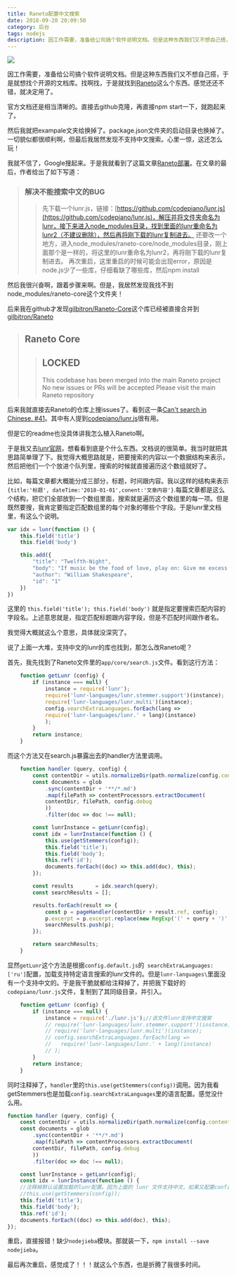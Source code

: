 ```yaml
---
title: Raneto配置中文搜索
date: 2018-09-20 20:09:50
category: 后台
tags: nodejs
description: 因工作需要，准备给公司搞个软件说明文档。但是这种东西我们又不想自己搭，于是就想找个开源的文档库。找啊找，于是就找到Raneto这么个东西。感觉还还不错，就决定用了。
---
```


![](http://raneto.com/images/raneto.png)

<!-- more -->

因工作需要，准备给公司搞个软件说明文档。但是这种东西我们又不想自己搭，于是就想找个开源的文档库。找啊找，于是就找到[Raneto](http://raneto.com)这么个东西。感觉还还不错，就决定用了。

官方文档还是相当清晰的。直接去github克隆，再直接npm start一下，就跑起来了。

然后我就把exampale文夹给换掉了。package.json文件夹的启动目录也换掉了。一切貌似都很顺利啊，但最后我居然发现不支持中文搜索。心里一惊，这还怎么玩！

我就不信了，Google搜起来。于是我就看到了这篇文章[Raneto部署](https://blog.csdn.net/xinhui88/article/details/52495156)。在文章的最后，作者给出了如下写道：

> ### 解决不能搜索中文的BUG
>>先下载一个lunr.js，链接：[https://github.com/codepiano/lunr.js](https://github.com/codepiano/lunr.js)，解压并将文件夹命名为lunr，接下来进入node_modules目录，找到里面的lunr重命名为lunr2（不建议删除），然后再将刚下载的lunr复制进去。
还要改一个地方，进入node_modules/raneto-core/node_modules目录，刚上面那个是一样的，将这里的lunr重命名为lunr2，再将刚下载的lunr复制进去。
再次重启，这里重启的时候可能会出现error，原因是node.js少了一些库，仔细看缺了哪些库，然后npm install 

然后我很兴奋啊，跟着步骤来啊。但是，我居然发现我找不到node_modules/raneto-core这个文件夹！

后来我在github才发现[gilbitron/Raneto-Core](https://github.com/gilbitron/Raneto-Core)这个库已经被直接合并到[gilbitron/Raneto](https://github.com/gilbitron/Raneto)

> ## Raneto Core
>> ## LOCKED
>> This codebase has been merged into the main Raneto project
>> No new issues or PRs will be accepted
>> Please visit the main Raneto repository

后来我就直接去Raneto的仓库上搜issues了。看到这一条[Can't search in Chinese. #41](https://github.com/gilbitron/Raneto/issues/41)。其中有人提到[codepiano/lunr.js](https://github.com/codepiano/lunr.js)很有用。

但是它的readme也没具体讲我怎么植入Raneto啊。

于是我又去[lunr官网](https://lunrjs.com/)，想看看到底是个什么东西。文档说的很简单。我当时就把其思路简单理了下。我觉得大概思路就是，把要搜索的内容以一个数据结构来表示，然后把他们一个个放进个队列里，搜索的时候就直接遍历这个数组就好了。

比如，每篇文章都大概能分成三部分，标题，时间跟内容。我以这样的结构来表示`{title:'标题', dateTime:'2018-01-01',conent:'文章内容'}`.每篇文章都是这么个结构，把它们全部放到一个数组里面，搜索就是遍历这个数组里的每一项。但是既然要搜，我肯定要指定匹配数组里的每个对象的哪些个字段。于是lunr里文档里，有这么个说明。

```javascript
var idx = lunr(function () {
    this.field('title')
    this.field('body')

    this.add({
        "title": "Twelfth-Night",
        "body": "If music be the food of love, play on: Give me excess of it…",
        "author": "William Shakespeare",
        "id": "1"
    })
}) 

```
这里的 `this.field('title'); this.field('body')` 就是指定要搜索匹配内容的字段名。上述意思就是，指定匹配标题跟内容字段，但是不匹配时间跟作者名。

我觉得大概就这么个意思，具体就没深究了。

说了上面一大堆，支持中文的lunr的库也找到，那怎么改Raneto呢？

首先，我先找到了Raneto文件里的`app/core/search.js`文件。看到这行方法：

```javascript
    function getLunr (config) {
        if (instance === null) {
            instance = require('lunr');
            require('lunr-languages/lunr.stemmer.support')(instance);
            require('lunr-languages/lunr.multi')(instance);
            config.searchExtraLanguages.forEach(lang =>
            require('lunr-languages/lunr.' + lang)(instance)
            );
        }
        return instance;
    }
```

而这个方法又在search.js暴露出去的handler方法里调用。

```javascript
    function handler (query, config) {
        const contentDir = utils.normalizeDir(path.normalize(config.content_dir));
        const documents = glob
            .sync(contentDir + '**/*.md')
            .map(filePath => contentProcessors.extractDocument(
            contentDir, filePath, config.debug
            ))
            .filter(doc => doc !== null);

        const lunrInstance = getLunr(config);
        const idx = lunrInstance(function () {
            this.use(getStemmers(config));
            this.field('title');
            this.field('body');
            this.ref('id');
            documents.forEach((doc) => this.add(doc), this);
        });

        const results       = idx.search(query);
        const searchResults = [];

        results.forEach(result => {
            const p = pageHandler(contentDir + result.ref, config);
            p.excerpt = p.excerpt.replace(new RegExp('(' + query + ')', 'gim'), '<span class="search-query">$1</span>');
            searchResults.push(p);
        });

        return searchResults;
    }
```

显然`getLunr`这个方法是根据`config.default.js`的` searchExtraLanguages: ['ru']`配置，加载支持特定语言搜索的lunr文件的。但是`lunr-languages\`里面没有一个支持中文的。于是我干脆就都给注释掉了，并把我下载好的`codepiano/lunr.js`文件，复制到了其同级目录，并引入。

```javascript
    function getLunr (config) {
        if (instance === null) {
            instance = require('./lunr.js');//该文件lunr支持中文搜索
            // require('lunr-languages/lunr.stemmer.support')(instance);
            // require('lunr-languages/lunr.multi')(instance);
            // config.searchExtraLanguages.forEach(lang =>
            //   require('lunr-languages/lunr.' + lang)(instance)
            // );
        }
        return instance;
    }
```

同时注释掉了，`handler`里的`this.use(getStemmers(config))`调用。因为我看getStemmers也是加载`config.searchExtraLanguages`里的语言配置。感觉没什么用。

```javascript
function handler (query, config) {
    const contentDir = utils.normalizeDir(path.normalize(config.content_dir));
    const documents = glob
        .sync(contentDir + '**/*.md')
        .map(filePath => contentProcessors.extractDocument(
        contentDir, filePath, config.debug
        ))
        .filter(doc => doc !== null);

    const lunrInstance = getLunr(config);
    const idx = lunrInstance(function () {
    //注释掉默认设置加载的lunr配置。因为上面的 lunr 文件支持中文。如果又配置config里的东西，将又还原成默认的语言搜素配置。将使中文失效。
    //this.use(getStemmers(config)); 
    this.field('title');
    this.field('body');
    this.ref('id');
    documents.forEach((doc) => this.add(doc), this);
});
```

重启，直接报错！缺少`nodejieba`模块。那就装一下，`npm install --save nodejieba`。

最后再次重启，感觉成了！！！就这么个东西，也是折腾了我很多时间。
